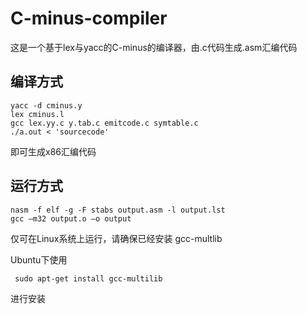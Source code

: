 # C-minus-compiler

这是一个基于lex与yacc的C-minus的编译器，由.c代码生成.asm汇编代码

## 编译方式

```shell
yacc -d cminus.y
lex cminus.l
gcc lex.yy.c y.tab.c emitcode.c symtable.c
./a.out < 'sourcecode'
```

即可生成x86汇编代码

## 运行方式

```shell
nasm -f elf -g -F stabs output.asm -l output.lst
gcc –m32 output.o –o output
```

仅可在Linux系统上运行，请确保已经安装 gcc-multlib 

Ubuntu下使用

```shell
 sudo apt-get install gcc-multilib
```

进行安装
